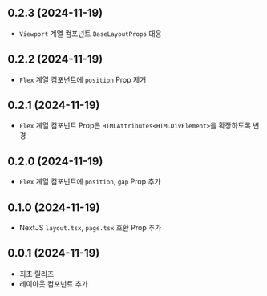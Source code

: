 ## 0.2.3 (2024-11-19)

- `Viewport` 계열 컴포넌트 `BaseLayoutProps` 대응

## 0.2.2 (2024-11-19)

- `Flex` 계열 컴포넌트에 `position` Prop 제거

## 0.2.1 (2024-11-19)

- `Flex` 계열 컴포넌트 Prop은 `HTMLAttributes<HTMLDivElement>`을 확장하도록 변경

## 0.2.0 (2024-11-19)

- `Flex` 계열 컴포넌트에 `position`, `gap` Prop 추가

## 0.1.0 (2024-11-19)

- NextJS `layout.tsx`, `page.tsx` 호환 Prop 추가

## 0.0.1 (2024-11-19)

- 최초 릴리즈
- 레이아웃 컴포넌트 추가
